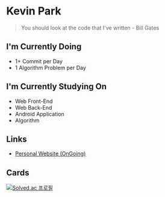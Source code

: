 # Kevin Park

> You should look at the code that I've written - Bill Gates

## I'm Currently Doing
* 1+ Commit per Day
* 1 Algorithm Problem per Day

## I'm Currently Studying On
* Web Front-End
* Web Back-End
* Android Application
* Algorithm

## Links
* [Personal Website (OnGoing)](https://komputer-p.github.io/Portfolio)

## Cards
[![Solved.ac 프로필](http://mazassumnida.wtf/api/v2/generate_badge?boj=komputer)](https://solved.ac/komputer)
